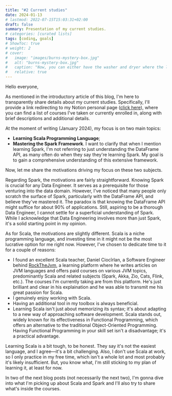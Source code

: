 ```yaml
---
title: "#2 Current studies"
date: 2024-01-13
# lastmod: 2022-07-15T15:03:31+02:00
draft: false
summary: Presentation of my current studies.
# categories: [curated lists]
tags: [coding, goals]
# ShowToc: true
# weight: 2
# cover:
#   image: "images/burns-mystery-box.jpg"
#   alt: "burns-mystery-box.jpg"
#   caption: "Now, you can either have the washer and dryer where the lovely Smithers is standing, or you can trade it all in for what's in this box."
#   relative: true
---
```


<!-- **Last updated:** {{< param lastmod >}} -->

<!-- Hello everyone,

as anticipated in the presentation article of this blog, I'm going to transparently show what my current studies are about. In particular, I'll post a link reconducting to my Notion personal page, where there is the list of courses I took or I'm taking, with a brief description and some additional details.

At the moment I'm writing (January 2024), my focus is on two topics:
- to learn **Scala** programing language;
- to learn **Spark** Framework. By saying this, I am not referring to "learn DataFrame API", which is what many people intend when they say "I'm learning Spark", but it would be a really comprehensive knowledge on this big framework. I'll go more in depth on that very shortly.

Now, I want to share the motivations that push me to mainly focus on these two topics.

As far as concerned to **Spark**, the motivations are pretty trivial. Knowing Spark is a must for every Data Engineers. It's a prerequisite for everyone wants to try to enter in the Data domain. The fact is that, as far as I understood, many people just learn the surface of Spark, meaning that as far as they become familiar with this tool (in particular with DataFrame API) they think they know Spark. The pradadox is that most probably kwnowing DataFrame API is enough for the 90% of applications. But, as someone who aspires to be a Data Enginner, I cannot afford to kwnow Spark only superficially. I am very aware that Data Engineering is not only about Spark, but it's a good starting point in my opinion.

About Scala, motivations are slighlty different. Scala is a very niche programming language and maybe learning that could not be the best investement right now for me. But, I choose to invest my time learning that for two main reasons:
- I happened to find a good Scala teacher who has the ability to transmit me his big passion for Scala. His way to exaplain is brillian. He's Daniel Ciocîrlan, a Software Engineer who creates a great learning platform called [RockTheJvm](https://rockthejvm.com/), where he constantly posts articles about JVM languages and has paid course on some JVM topics, but mainly on Scala and related topics (Spark, Akka, Zio and Cats, Flink, and so on). Indeed the courses I am currently taking are from this platform;
- basically I like it;
- having an additional tool in your toolbox is not bad;
- learning Scala is not only about syntax; it's about a new way of thinking programming software. Scala is great (and mostly knonw) in Functional Programming, which is an alternative way of writing software to Objective-Oriented Programming. Again, having Functional Porgramming paradigm in your toolbox is not bad.

Learning Scala will not be easy. It's widely regarded as a very difficult programming language to learn, with a steep learning curve. For my personal case, the difficulty is increased by the fact that I have not the opportunity to use Scala at work, so I can use that only in my free time, which is msot probabily not enough. But for the moment my intentions to learn it reamains. -->

Hello everyone,

As mentioned in the introductory article of this blog, I'm here to transparently share details about my current studies. Specifically, I'll provide a link redirecting to my Notion personal page ([click here](https://bright-spaghetti-b27.notion.site/9983c45166cb4c8d9a14fc10f1b1f149?v=53478b87968f4f76855aedc3cf82236d&pvs=4)), where you can find a list of courses I've taken or currently enrolled in, along with brief descriptions and additional details.

At the moment of writing (January 2024), my focus is on two main topics:

- **Learning Scala Programming Language**;
- **Mastering the Spark Framework**. I want to clarify that when I mention learning Spark, I'm not referring to just understanding the DataFrame API, as many often do when they say they're learning Spark. My goal is to gain a comprehensive understanding of this extensive framework.

Now, let me share the motivations driving my focus on these two subjects.

Regarding Spark, the motivations are fairly straightforward. Knowing Spark is crucial for any Data Engineer. It serves as a prerequisite for those venturing into the data domain. However, I've noticed that many people only scratch the surface of Spark, particularly with the DataFrame API, and believe they've mastered it. The paradox is that knowing the DataFrame API might suffice for about 90% of applications. Still, aspiring to be a thorough Data Engineer, I cannot settle for a superficial understanding of Spark. While I acknowledge that Data Engineering involves more than just Spark, it's a solid starting point in my opinion.

As for Scala, the motivations are slightly different. Scala is a niche programming language, and investing time in it might not be the most lucrative option for me right now. However, I've chosen to dedicate time to it for a couple of reasons:
- I found an excellent Scala teacher, Daniel Ciocîrlan, a Software Engineer behind [RockTheJvm](https://rockthejvm.com/), a learning platform where he writes articles on JVM languages and offers paid courses on various JVM topics, predominantly Scala and related subjects (Spark, Akka, Zio, Cats, Flink, etc.). The courses I'm currently taking are from this platform. He's just brilliant and clear in his explaination and he was able to transmit me his great passion for Scala.
- I genuinely enjoy working with Scala.
- Having an additional tool in my toolbox is always beneficial.
- Learning Scala isn't just about memorizing its syntax; it's about adapting to a new way of approaching software development. Scala stands out, widely known for its effectiveness in Functional Programming, which offers an alternative to the traditional Object-Oriented Programming. Having Functional Programming in your skill set isn't a disadvantage; it's a practical advantage.

Learning Scala is a bit tough, to be honest. They say it's not the easiest language, and I agree—it's a bit challenging. Also, I don't use Scala at work, so I only practice in my free time, which isn't a whole lot and most probably it's likely insufficient. But, you know what, I'm still sticking to my plan of learning it, at least for now.

In two of the next blog posts (not necessarily the next two), I'm gonna dive into what I'm picking up about Scala and Spark and I'll also try to share what's inside the courses.
